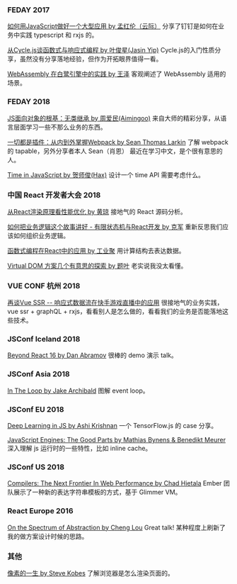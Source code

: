 ### FEDAY 2017
[如何用JavaScript做好一个大型应用 by 孟红伦（云际）](https://v.qq.com/x/page/e0552rvx0db.html)
分享了钉钉是如何在业务中实践 typescript 和 rxjs 的。

[从Cycle.js谈函数式与响应式编程 by 叶俊星(Jasin Yip)](https://v.qq.com/x/page/u0552xvi3hg.html)
Cycle.js的入门性质分享，虽然没有分享落地经验，但作为开拓眼界值得一看。

[WebAssembly 在白鹭引擎中的实践 by 王泽](https://v.qq.com/x/page/z055268fksc.html)
客观阐述了 WebAssembly 适用的场景。

### FEDAY 2018
[JS面向对象的根基：无类继承 by 周爱民(Aimingoo)](https://v.qq.com/x/page/d0719xls8eb.html)
来自大师的精彩分享，从语言层面学习一些不那么业务的东西。

[一切都是插件：从内到外掌握Webpack by Sean Thomas Larkin](https://v.qq.com/x/page/x0749gduait.html)
了解 webpack 的 tapable，另外分享者本人 Sean（肖恩） 最近在学习中文，是个很有意思的人。

[Time in JavaScript by 贺师俊(Hax)](https://v.qq.com/x/page/z0753usqy60.html)
设计一个 time API 需要考虑什么。

### 中国 React 开发者大会 2018
[从React渲染原理看性能优化 by 黄琼](https://v.qq.com/x/page/d074102n7zm.html)
接地气的 React 源码分析。

[如何把业务逻辑这个故事讲好 - 有限状态机与React开发 by 克军](https://v.qq.com/x/page/o0749cm32b9.html)
重新反思我们应该如何组织业务逻辑。

[函数式编程在React中的应用 by 工业聚](https://v.qq.com/x/page/c0753gq3noi.html)
用计算结构去表达数据。

[Virtual DOM 方案几个有意思的探索 by 题叶](https://v.qq.com/x/page/z07615g8j5p.html)
老实说我没太看懂。

### VUE CONF 杭州 2018
[再谈Vue SSR -- 响应式数据流在快手游戏直播中的应用](https://v.qq.com/x/page/p08116wqosp.html)
很接地气的业务实践，vue ssr + graphQL + rxjs，看看别人是怎么做的，看看我们的业务是否能落地这些技术。

### JSConf Iceland 2018
[Beyond React 16 by Dan Abramov](https://www.youtube.com/watch?v=nLF0n9SACd4&feature=youtu.be)
很棒的 demo 演示 talk。

### JSConf Asia 2018
[In The Loop by Jake Archibald](https://www.youtube.com/watch?v=cCOL7MC4Pl0&feature=youtu.be)
图解 event loop。

### JSConf EU 2018
[Deep Learning in JS by Ashi Krishnan](https://www.youtube.com/watch?v=SV-cgdobtTA&feature=youtu.be)
一个 TensorFlow.js 的 case 分享。

[JavaScript Engines: The Good Parts by Mathias Bynens & Benedikt Meurer](https://www.youtube.com/watch?v=x8GoI01eVuk&feature=youtu.be)
深入理解 js 运行时的一些特性，比如 inline cache。

### JSConf US 2018
[Compilers: The Next Frontier In Web Performance by Chad Hietala](https://youtu.be/x8GoI01eVuk)
Ember 团队展示了一种新的表达字符串模板的方式，基于 Glimmer VM。

### React Europe 2016
[On the Spectrum of Abstraction by Cheng Lou](https://www.youtube.com/watch?v=mVVNJKv9esE&feature=youtu.be)
Great talk! 某种程度上刷新了我的做方案设计时候的思路。

### 其他
[像素的一生 by Steve Kobes](https://www.bilibili.com/video/av35265997)
了解浏览器是怎么渲染页面的。
